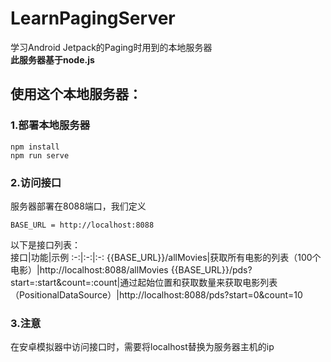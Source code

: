 # LearnPagingServer
学习Android Jetpack的Paging时用到的本地服务器<br>
**此服务器基于node.js**<br>
## 使用这个本地服务器：<br>
### 1.部署本地服务器
```
npm install
npm run serve
```
### 2.访问接口<br>
服务器部署在8088端口，我们定义<br>
```
BASE_URL = http://localhost:8088
```
以下是接口列表：<br>
接口|功能|示例
:-:|:-:|:-:
{{BASE_URL}}/allMovies|获取所有电影的列表（100个电影）|http://localhost:8088/allMovies
{{BASE_URL}}/pds?start=:start&count=:count|通过起始位置和获取数量来获取电影列表（PositionalDataSource）|http://localhost:8088/pds?start=0&count=10
### 3.注意
在安卓模拟器中访问接口时，需要将localhost替换为服务器主机的ip
